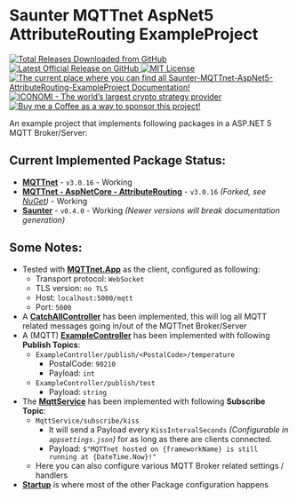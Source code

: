 # Saunter MQTTnet AspNet5 AttributeRouting ExampleProject

<p align="left">
    <a href="https://github.com/Rikj000/Saunter-MQTTnet-AspNet5-AttributeRouting-ExampleProject/releases">
        <img src="https://img.shields.io/github/downloads/Rikj000/Saunter-MQTTnet-AspNet5-AttributeRouting-ExampleProject/total?label=Total%20Downloads&logo=github" alt="Total Releases Downloaded from GitHub">
    </a> <a href="https://github.com/Rikj000/Saunter-MQTTnet-AspNet5-AttributeRouting-ExampleProject/releases/latest">
        <img src="https://img.shields.io/github/v/release/Rikj000/Saunter-MQTTnet-AspNet5-AttributeRouting-ExampleProject?include_prereleases&label=Latest%20Release&logo=github" alt="Latest Official Release on GitHub">
    </a> <a href="https://github.com/Rikj000/Saunter-MQTTnet-AspNet5-AttributeRouting-ExampleProject/blob/main/LICENSE">
        <img src="https://img.shields.io/github/license/Rikj000/Saunter-MQTTnet-AspNet5-AttributeRouting-ExampleProject" alt="MIT License">
    </a> <a href="https://github.com/Rikj000/Saunter-MQTTnet-AspNet5-AttributeRouting-ExampleProject#saunter-mqttnet-aspnet5-attributerouting-exampleproject">
        <img src="https://img.shields.io/badge/Docs-Example_Project-blue?logo=libreoffice&logoColor=white" alt="The current place where you can find all Saunter-MQTTnet-AspNet5-AttributeRouting-ExampleProject Documentation!">
    </a><a href="https://www.iconomi.com/register?ref=JdFzz">
        <img src="https://img.shields.io/badge/Join-ICONOMI-blue?logo=bitcoin&logoColor=white" alt="ICONOMI - The world’s largest crypto strategy provider">
    </a> <a href="https://www.buymeacoffee.com/Rikj000">
        <img src="https://img.shields.io/badge/-Buy%20me%20a%20Coffee!-FFDD00?logo=buy-me-a-coffee&logoColor=black" alt="Buy me a Coffee as a way to sponsor this project!">
    </a>
</p>

An example project that implements following packages in a ASP.NET 5 MQTT Broker/Server:

## Current Implemented Package Status:
- [**MQTTnet**](https://github.com/chkr1011/MQTTnet) - `v3.0.16` - Working
- [**MQTTnet - AspNetCore - AttributeRouting**](https://github.com/Atlas-LiftTech/MQTTnet.AspNetCore.AttributeRouting) - `v3.0.16` *(Forked, see [NuGet](https://www.nuget.org/packages/MQTTnet.AspNetCore.AttributeRouting.Forked/))* - Working
- [**Saunter**](https://github.com/tehmantra/saunter) - `v0.4.0` - Working *(Newer versions will break documentation generation)*

## Some Notes:
- Tested with [**MQTTnet.App**](https://github.com/chkr1011/MQTTnet.App) as the client, configured as following:
  - Transport protocol: `WebSocket`
  - TLS version: `no TLS`
  - Host: `localhost:5000/mqtt`
  - Port: `5000`
- A [**CatchAllController**](https://github.com/Rikj000/Saunter-MQTTnet-AspNet5-AttributeRouting-ExampleProject/blob/main/Saunter-MQTTnet-AspNet5-AttributeRouting-ExampleProject/Controllers/Mqtt/CatchAllController.cs) has been implemented, this will log all MQTT related messages going in/out of the MQTTnet Broker/Server
- A (MQTT) [**ExampleController**](https://github.com/Rikj000/Saunter-MQTTnet-AspNet5-AttributeRouting-ExampleProject/blob/main/Saunter-MQTTnet-AspNet5-AttributeRouting-ExampleProject/Controllers/Mqtt/ExampleController.cs) has been implemented with following **Publish Topics**:
  - `ExampleController/publish/<PostalCode>/temperature`
    - PostalCode: `90210`
    - Payload: `int`
  - `ExampleController/publish/test`
    - Payload: `string`
- The [**MqttService**](https://github.com/Rikj000/Saunter-MQTTnet-AspNet5-AttributeRouting-ExampleProject/blob/main/Saunter-MQTTnet-AspNet5-AttributeRouting-ExampleProject/Services/MqttService.cs) has been implemented with following **Subscribe Topic**:
  - `MqttService/subscribe/kiss`
    - It will send a Payload every `KissIntervalSeconds` *(Configurable in `appsettings.json`)* for as long as there are clients connected.
    - Payload: `$"MQTTnet hosted on {frameworkName} is still running at {DateTime.Now}!"`
  - Here you can also configure various MQTT Broker related settings / handlers
- [**Startup**](https://github.com/Rikj000/Saunter-MQTTnet-AspNet5-AttributeRouting-ExampleProject/blob/main/Saunter-MQTTnet-AspNet5-AttributeRouting-ExampleProject/Startup.cs) is where most of the other Package configuration happens
